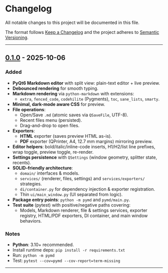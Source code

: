 # Changelog
All notable changes to this project will be documented in this file.

The format follows [Keep a Changelog](https://keepachangelog.com/en/1.1.0/)
and the project adheres to [Semantic Versioning](https://semver.org/spec/v2.0.0.html).

---

## [0.1.0] - 2025-10-06

### Added
- **PyQt6 Markdown editor** with split view: plain-text editor + live preview.
- **Debounced rendering** for smooth typing.
- **Markdown rendering** via `python-markdown` with extensions:
  - `extra`, `fenced_code`, `codehilite` (Pygments), `toc`, `sane_lists`, `smarty`.
- **Minimal, dark-mode aware CSS** for preview.
- **File operations**:
  - Open/Save `.md` (atomic saves via `QSaveFile`, UTF-8).
  - Recent files menu (persisted).
  - Drag-and-drop to open files.
- **Exporters**:
  - **HTML** exporter (saves preview HTML as-is).
  - **PDF** exporter (QPrinter, A4, 12.7 mm margins) mirroring preview.
- **Editor helpers**: bold/italic/inline-code inserts, H1/H2/list line prefixes, wrap toggle, preview toggle, re-render.
- **Settings persistence** with `QSettings` (window geometry, splitter state, recents).
- **SOLID-friendly architecture**:
  - `domain/` interfaces & models.
  - `services/` (renderer, files, settings) and `services/exporters/` strategies.
  - `di/container.py` for dependency injection & exporter registration.
  - Thin `ui/main_window.py` (UI separated from logic).
- **Package entry points**: `python -m pymd` and `pymd/main.py`.
- **Test suite** (pytest) with positive/negative paths covering:
  - Models, Markdown renderer, file & settings services, exporter registry,
    HTML/PDF exporters, DI container, and main window behaviors.

### Notes
- **Python**: 3.10+ recommended.
- Install runtime deps: `pip install -r requirements.txt`
- Run: `python -m pymd`
- Test: `pytest --cov=pymd --cov-report=term-missing`

---

[0.1.0]: https://github.com/clintonshane84/PyMarkdownEditor/releases/tag/v0.1.0
